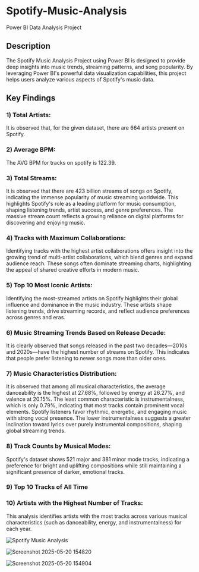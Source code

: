 # Spotify-Music-Analysis
Power BI Data Analysis Project
## Description
The Spotify Music Analysis Project using Power BI is designed to provide deep insights into music trends, streaming patterns, and song popularity. By leveraging Power BI's powerful data visualization capabilities, this project helps users analyze various aspects of Spotify's music data.
## Key Findings
### 1) Total Artists: 
It is observed that, for the given dataset, there are 664 artists present on Spotify.
### 2) Average BPM: 
The AVG BPM for tracks on spotify is 122.39.
### 3)  Total Streams: 
It is observed that there are 423 billion streams of songs on Spotify, indicating the immense popularity of music streaming worldwide. This highlights Spotify's role as a leading platform for music consumption, shaping listening trends, artist success, and genre preferences. The massive stream count reflects a growing reliance on digital platforms for discovering and enjoying music.
### 4) Tracks with Maximum Collaborations: 
Identifying tracks with the highest artist collaborations offers insight into the growing trend of multi-artist collaborations, which blend genres and expand audience reach. These songs often dominate streaming charts, highlighting the appeal of shared creative efforts in modern music.
### 5) Top 10 Most Iconic Artists: 
Identifying the most-streamed artists on Spotify highlights their global influence and dominance in the music industry. These artists shape listening trends, drive streaming records, and reflect audience preferences across genres and eras.
### 6) Music Streaming Trends Based on Release Decade: 
It is clearly observed that songs released in the past two decades—2010s and 2020s—have the highest number of streams on Spotify. This indicates that people prefer listening to newer songs more than older ones.
### 7) Music Characteristics Distribution: 
It is observed that among all musical characteristics, the average danceability is the highest at 27.68%, followed by energy at 26.27%, and valence at 20.15%. The least common characteristic is instrumentalness, which is only 0.79%, indicating that most tracks contain prominent vocal elements. Spotify listeners favor rhythmic, energetic, and engaging music with strong vocal presence. The lower instrumentalness suggests a greater inclination toward lyrics over purely instrumental compositions, shaping global streaming trends.
### 8) Track Counts by Musical Modes: 
Spotify's dataset shows 521 major and 381 minor mode tracks, indicating a preference for bright and uplifting compositions while still maintaining a significant presence of darker, emotional tracks.
### 9) Top 10 Tracks of All Time
### 10) Artists with the Highest Number of Tracks: 
This analysis identifies artists with the most tracks across various musical characteristics (such as danceability, energy, and instrumentalness) for each year.

![Spotify Music Analysis](https://github.com/user-attachments/assets/1c71a51b-3629-4cc6-8c04-db7f5d3cdf8e)

![Screenshot 2025-05-20 154820](https://github.com/user-attachments/assets/0c3e9811-5a6f-4009-9b07-54df9d96d3c7)

![Screenshot 2025-05-20 154904](https://github.com/user-attachments/assets/5b465226-2aa5-40b7-951e-9d200575137f)

